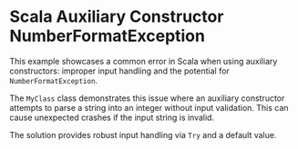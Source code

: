 # Scala Auxiliary Constructor NumberFormatException

This example showcases a common error in Scala when using auxiliary constructors: improper input handling and the potential for `NumberFormatException`.

The `MyClass` class demonstrates this issue where an auxiliary constructor attempts to parse a string into an integer without input validation.  This can cause unexpected crashes if the input string is invalid.

The solution provides robust input handling via `Try` and a default value.